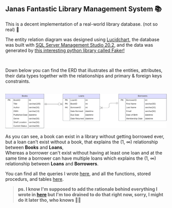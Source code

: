 ## Janas Fantastic Library Management System 📚

  This is a decent implementation of a real-world library database. (not so real) 🥰

<p>
  The entity relation diagram was designed using <a href = "https://www.lucidchart.com/pages/">Lucidchart</a>, 
  the database was built with <a href = "https://learn.microsoft.com/en-us/sql/ssms/download-sql-server-management-studio-ssms?view=sql-server-ver16">SQL Server Management Studio 20.2</a>,
  and the data was generated by <a href = "https://faker.readthedocs.io/en/master/">this interesting python library called Faker!</a>
</p>

<br>

<p>
  Down below you can find the ERD that illustrates all the entities, attributes, their data types together with the relationships and primary & foreign keys constraints.<br>
</p>

<br>
<img src = "ERMD/LibraryERD.png">
<br>

<p>
  As you can see, a book can exist in a library without getting borrowed ever, but a loan can't exist without a book, that explains the (1, ∞) relationship between <b>Books</b> and <b>Loans</b>,<br>
  Whereas a borrower can't exist without having at least one loan and at the same time a borrower can have multiple loans which explains the (1, ∞) relationship between <b>Loans</b> and <b>Borrowers</b>.
</p>

<p>
  You can find all the queries I wrote <a href = "Queries">here</a>, and all the functions, stored procedurs, and tables <a href = "dbo">here</a>. <br>
</p>

> **ps. I know I'm supposed to add the rationale behind everything I wrote in <a href = "README.md">here</a> but I'm too drained to do that right now, sorry, I might do it later tho, who knows 🤷‍♀️**

